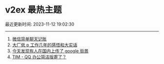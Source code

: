 # v2ex 最热主题

最近更新时间: 2023-11-12 19:02:30

--- 
1. [微信简单聊天记账](https://www.v2ex.com/t/991076) 
2. [大厂低 p 工作几年的感悟和大实话](https://www.v2ex.com/t/991077) 
3. [今天发现有人在国内上传了 google 街景](https://www.v2ex.com/t/991079) 
4. [TIM - QQ 办公简洁版寄了？](https://www.v2ex.com/t/991091) 
